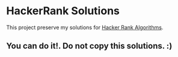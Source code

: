 # HackerRank Solutions

This project preserve my solutions for [Hacker Rank Algorithms](https://www.hackerrank.com/dashboard).

## You can do it!. Do not copy this solutions. :)
